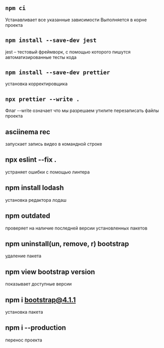 ## `npm ci`
Устанавливает все указанные зависимости
Выполняется в корне проекта

## `npm install --save-dev jest`
jest – тестовый фреймворк, с помощью которого пишутся автоматизированные тесты кода

## `npm install --save-dev prettier`
установка корректировщика

## `npx prettier --write .`
Флаг --write означает что мы разрешаем утилите перезаписать файлы проекта

## asciinema rec
запускает запись видео в командной строке

## npx eslint --fix .
устраняет ошибки с помощью линтера

## npm install lodash 
установка редактора лодаш

## npm outdated
проверяет на наличие последней версии установленных пакетов

## npm uninstall(un, remove, r) bootstrap
удаление пакета

## npm view bootstrap version
показывает доступные версии

## npm i bootstrap@4.1.1
установка пакета

## npm i --production
перенос проекта